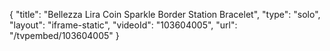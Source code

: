 {
    "title": "Bellezza Lira Coin Sparkle Border Station Bracelet",
    "type": "solo",
    "layout": "iframe-static",
    "videoId": "103604005",
    "url": "\/tvpembed\/103604005"
}